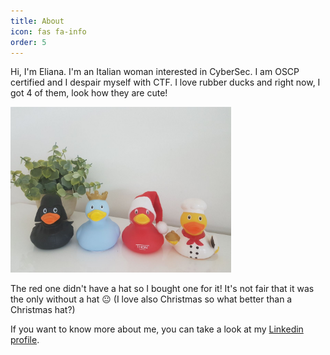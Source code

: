 ```yaml
---
title: About
icon: fas fa-info
order: 5
---
```

<script src="https://platform.linkedin.com/badges/js/profile.js" async defer type="text/javascript"></script>



Hi, I'm Eliana. I'm an Italian woman interested in CyberSec. I am OSCP certified and I despair myself with CTF.
I love rubber ducks and right now, I got 4 of them, look how they are cute!

<img src="/assets/img/rubber_ducks.jpg" width="70%" height="70%">

The red one didn't have a hat so I bought one for it! It's not fair that it was the only without a hat &#128528;
(I love also Christmas so what better than a Christmas hat?)

If you want to know more about me, you can take a look at my [Linkedin profile](https://it.linkedin.com/in/cannella-eliana?trk=profile-badge). 
